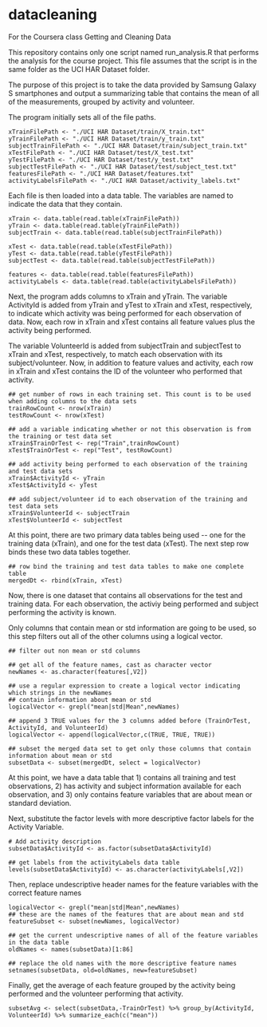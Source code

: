 # datacleaning
For the Coursera class Getting and Cleaning Data

This repository contains only one script named run_analysis.R that performs the analysis for the course project. This file assumes that the script is in the same folder as the UCI HAR Dataset folder.

The purpose of this project is to take the data provided by Samsung Galaxy S smartphones and output a summarizing table that contains the mean of all of the measurements, grouped by activity and volunteer.


The program initially sets all of the file paths.

```{r}
xTrainFilePath <- "./UCI HAR Dataset/train/X_train.txt"
yTrainFilePath <- "./UCI HAR Dataset/train/y_train.txt"
subjectTrainFilePath <- "./UCI HAR Dataset/train/subject_train.txt"
xTestFilePath <- "./UCI HAR Dataset/test/X_test.txt"
yTestFilePath <- "./UCI HAR Dataset/test/y_test.txt"
subjectTestFilePath <- "./UCI HAR Dataset/test/subject_test.txt"
featuresFilePath <- "./UCI HAR Dataset/features.txt"
activityLabelsFilePath <- "./UCI HAR Dataset/activity_labels.txt"
```

Each file is then loaded into a data table. The variables are named to indicate the data that they contain.


```{r}
xTrain <- data.table(read.table(xTrainFilePath))
yTrain <- data.table(read.table(yTrainFilePath))
subjectTrain <- data.table(read.table(subjectTrainFilePath))

xTest <- data.table(read.table(xTestFilePath))
yTest <- data.table(read.table(yTestFilePath))
subjectTest <- data.table(read.table(subjectTestFilePath))

features <- data.table(read.table(featuresFilePath))
activityLabels <- data.table(read.table(activityLabelsFilePath))
```


Next, the program adds columns to xTrain and yTrain. The variable ActivityId is added from yTrain and yTest to xTrain and xTest, respectively, to indicate which activity was being performed for each observation of data. Now, each row in xTrain and xTest contains all feature values plus the activity being performed.

The variable VolunteerId is added from subjectTrain and subjectTest to xTrain and xTest, respectively, to match each observation with its subject/volunteer. Now, in addition to feature values and activity, each row in xTrain and xTest contains the ID of the volunteer who performed that activity.


```{r}
## get number of rows in each training set. This count is to be used when adding columns to the data sets
trainRowCount <- nrow(xTrain)
testRowCount <- nrow(xTest)

## add a variable indicating whether or not this observation is from the training or test data set
xTrain$TrainOrTest <- rep("Train",trainRowCount)
xTest$TrainOrTest <- rep("Test", testRowCount)

## add activity being performed to each observation of the training and test data sets
xTrain$ActivityId <- yTrain
xTest$ActivityId <- yTest

## add subject/volunteer id to each observation of the training and test data sets
xTrain$VolunteerId <- subjectTrain
xTest$VolunteerId <- subjectTest
```

At this point, there are two primary data tables being used -- one for the training data (xTrain), and one for the test data (xTest). The next step row binds these two data tables together.

```{r}
## row bind the training and test data tables to make one complete table
mergedDt <- rbind(xTrain, xTest)
```

Now, there is one dataset that contains all observations for the test and training data. For each observation, the activiy being performed and subject performing the activity is known.

Only columns that contain mean or std information are going to be used, so this step filters out all of the other columns using a logical vector.

```{r}
## filter out non mean or std columns

## get all of the feature names, cast as character vector
newNames <- as.character(features[,V2])

## use a regular expression to create a logical vector indicating which strings in the newNames 
## contain information about mean or std
logicalVector <- grepl("mean|std|Mean",newNames)

## append 3 TRUE values for the 3 columns added before (TrainOrTest, ActivityId, and VolunteerId)
logicalVector <- append(logicalVector,c(TRUE, TRUE, TRUE))

## subset the merged data set to get only those columns that contain information about mean or std
subsetData <- subset(mergedDt, select = logicalVector)
```

At this point, we have a data table that 1) contains all training and test observations, 2) has activity and subject information available for each observation, and 3) only contains feature variables that are about mean or standard deviation.

Next, substitute the factor levels with more descriptive factor labels for the Activity Variable.

```{r}
# Add activity description
subsetData$ActivityId <- as.factor(subsetData$ActivityId)

## get labels from the activityLabels data table
levels(subsetData$ActivityId) <- as.character(activityLabels[,V2])
```

Then, replace undescriptive header names for the feature variables with the correct feature names

```{r}
logicalVector <- grepl("mean|std|Mean",newNames)
## these are the names of the features that are about mean and std
featureSubset <- subset(newNames, logicalVector)

## get the current undescriptive names of all of the feature variables in the data table
oldNames <- names(subsetData)[1:86]

## replace the old names with the more descriptive feature names
setnames(subsetData, old=oldNames, new=featureSubset)
```

Finally, get the average of each feature grouped by the activity being performed and the volunteer performing that activity.

```{r}
subsetAvg <- select(subsetData,-TrainOrTest) %>% group_by(ActivityId, VolunteerId) %>% summarize_each(c("mean"))
```

